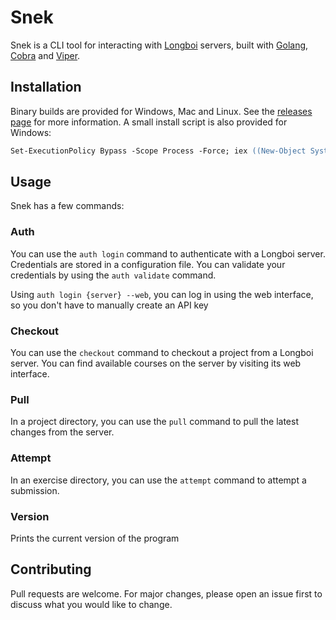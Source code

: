 # Snek
Snek is a CLI tool for interacting with [Longboi](https://github.com/che-ict/longboi) servers, built with [Golang](https://golang.org/), [Cobra](https://github.com/spf13/cobra) and [Viper](https://github.com/spf13/viper).

## Installation
Binary builds are provided for Windows, Mac and Linux. See the [releases page](https://github.com/che-ict/snek/releases) for more information.
A small install script is also provided for Windows:
```ps
Set-ExecutionPolicy Bypass -Scope Process -Force; iex ((New-Object System.Net.WebClient).DownloadString('https://raw.githubusercontent.com/che-ict/snek/main/install.ps1'))
```

## Usage
Snek has a few commands:

### Auth
You can use the `auth login` command to authenticate with a Longboi server. Credentials are stored in a configuration file. You can validate your credentials by using the `auth validate` command.

Using `auth login {server} --web`, you can log in using the web interface, so you don't have to manually create an API key

### Checkout
You can use the `checkout` command to checkout a project from a Longboi server. You can find available courses on the server by visiting its web interface.

### Pull
In a project directory, you can use the `pull` command to pull the latest changes from the server.

### Attempt
In an exercise directory, you can use the `attempt` command to attempt a submission.

### Version
Prints the current version of the program

## Contributing
Pull requests are welcome. For major changes, please open an issue first to discuss what you would like to change.